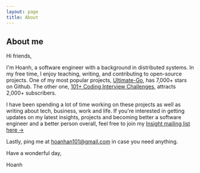 ```yaml
---
layout: page
title: About
---
```


## About me

Hi friends,

I'm Hoanh, a software engineer with a background in distributed systems. In my
free time, I enjoy teaching, writing, and contributing to open-source projects.
One of my most popular projects,
[Ultimate-Go](https://github.com/hoanhan101/ultimate-go), has 7,000+ stars on
Github. The other one, [101+ Coding Interview
Challenges](https://github.com/hoanhan101/algo), attracts 2,000+ subscribers.

I have been spending a lot of time working on these projects as well as
writing about tech, business, work and life. If you're interested in getting
updates on my latest insights, projects and becoming better a software engineer
and a better person overall, feel free to join my [Insight mailing list here →](https://tinyletter.com/hoanhan)

Lastly, ping me at [hoanhan101@gmail.com](mailto:hoanhan101@gmail.com) in case you
need anything.

Have a wonderful day,

Hoanh
